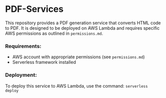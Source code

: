 # PDF-Services

This repository provides a PDF generation service that converts HTML code to PDF. It is designed to be deployed on AWS Lambda and requires specific AWS permissions as outlined in `permissions.md`.

### Requirements:
- AWS account with appropriate permissions (see `permissions.md`)
- Serverless framework installed

### Deployment:
To deploy this service to AWS Lambda, use the command: `serverless deploy`
